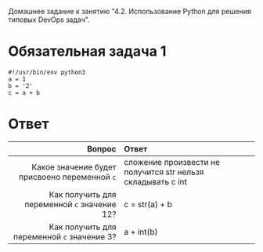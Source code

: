 Домашнее задание к занятию "4.2. Использование Python для решения типовых DevOps задач".<br>

# Обязательная задача 1

```
#!/usr/bin/env python3
a = 1
b = '2'
c = a + b
```
# Ответ

Вопрос  |Ответ
-------:|:-----
Какое значение будет присвоено переменной ``c``|сложение произвести не получится str нельзя складывать с int
Как получить для переменной ``c`` значение 12?|c = str(a) + b
Как получить для переменной ``c`` значение 3?|a + int(b)
